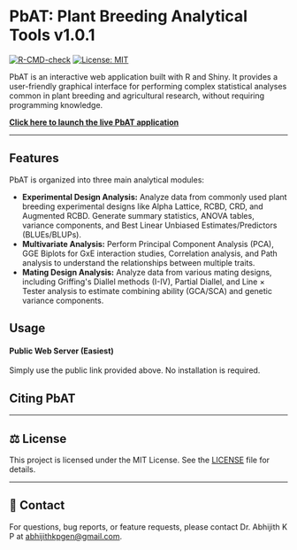 # PbAT: Plant Breeding Analytical Tools v1.0.1

[![R-CMD-check](https://github.com/abhijithkpgen/PBAT/actions/workflows/R-CMD-check.yaml/badge.svg)](https://github.com/abhijithkpgen/PBAT/actions/workflows/R-CMD-check.yaml)
[![License: MIT](https://img.shields.io/badge/License-MIT-yellow.svg)](https://opensource.org/licenses/MIT)


PbAT is an interactive web application built with R and Shiny. It provides a user-friendly graphical interface for performing complex statistical analyses common in plant breeding and agricultural research, without requiring programming knowledge.

**[ Click here to launch the live PbAT application](https://pbat.online/)**

---

##  Features

PbAT is organized into three main analytical modules:

* **Experimental Design Analysis:** Analyze data from commonly used plant breeding experimental designs like Alpha Lattice, RCBD, CRD, and Augmented RCBD. Generate summary statistics, ANOVA tables, variance components, and Best Linear Unbiased Estimates/Predictors (BLUEs/BLUPs).
* **Multivariate Analysis:** Perform Principal Component Analysis (PCA), GGE Biplots for GxE interaction studies, Correlation analysis, and Path analysis to understand the relationships between multiple traits.
* **Mating Design Analysis:** Analyze data from various mating designs, including Griffing's Diallel methods (I-IV), Partial Diallel, and Line × Tester analysis to estimate combining ability (GCA/SCA) and genetic variance components.

##  Usage



####  Public Web Server (Easiest)
Simply use the public link provided above. No installation is required.



##  Citing PbAT




---

## ⚖️ License

This project is licensed under the MIT License. See the [LICENSE](LICENSE) file for details.

---

## 📧 Contact

For questions, bug reports, or feature requests, please contact Dr. Abhijith K P at [abhijithkpgen@gmail.com](mailto:abhijithkpgen@gmail.com).
